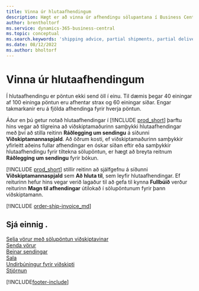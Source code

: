 ```yaml
---
title: Vinna úr hlutaafhendingum
description: Hægt er að vinna úr afhendingu sölupantana í Business Central með hlutaafhendingum með því að nota reitina „Ráðlegging um sendingu“ og „Magn til afhendingar“.
author: brentholtorf
ms.service: dynamics-365-business-central
ms.topic: conceptual
ms.search.keywords: 'shipping advice, partial shipments, partial deliveries, trade, customer sales order'
ms.date: 08/12/2022
ms.author: bholtorf
---
```

# <a name="process-partial-shipments"></a>Vinna úr hlutaafhendingum

Í hlutaafhendingu er pöntun ekki send öll í einu. Til dæmis þegar 40 einingar af 100 eininga pöntun eru afhentar strax og 60 einingar síðar. Engar takmarkanir eru á fjölda afhendinga fyrir hverja pöntun.

Áður en þú getur notað hlutaafhendingar í [!INCLUDE [prod_short](includes/prod_short.md)] þarftu hins vegar að tilgreina að viðskiptamaðurinn samþykki hlutaafhendingar með því að stilla reitinn **Ráðlegging um sendingu** á síðunni **Viðskiptamannaspjald**. Að öðrum kosti, ef viðskiptamaðurinn samþykkir yfirleitt aðeins fullar afhendingar en óskar síðan eftir eða samþykkir hlutaafhendingu fyrir tiltekna sölupöntun, er hægt að breyta reitnum **Ráðlegging um sendingu** fyrir bókun.

[!INCLUDE [prod_short](includes/prod_short.md)] stillir reitinn að sjálfgefnu á síðunni **Viðskiptamannaspjald** sem **Að hluta til**, sem leyfir hlutaafhendingar. Ef reiturinn hefur hins vegar verið lagaður til að gefa til kynna **Fullbúið** verður reiturinn **Magn til afhendingar** útilokað í sölupöntunum fyrir þann viðskiptamann.

[!INCLUDE [order-ship-invoice_md](includes/order-ship-invoice.md)]

## <a name="see-also"></a>Sjá einnig .

[Selja vörur með sölupöntun viðskiptavinar](sales-how-sell-products.md)  
[Senda vörur](warehouse-how-ship-items.md)  
[Beinar sendingar](sales-how-drop-shipment.md)  
[Sala](sales-manage-sales.md)  
[Undirbúningur fyrir viðskipti](ui-get-ready-business.md)  
[Stjórnun](admin-setup-and-administration.md)  

[!INCLUDE[footer-include](includes/footer-banner.md)]
